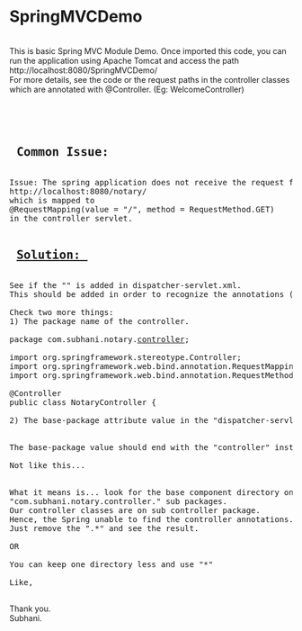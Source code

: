 # SpringMVCDemo

<BR>
This is basic Spring MVC Module Demo. Once imported this code, you can run the application using Apache Tomcat and access the path <br>
http://localhost:8080/SpringMVCDemo/

<br>
For more details, see the code or the request paths in the controller classes which are annotated with @Controller. (Eg: WelcomeController)

<br><br>

<pre>
<h2> Common Issue: </h2>
Issue: The spring application does not receive the request for the default aplication path such as 
http://localhost:8080/notary/ 
which is mapped to 
@RequestMapping(value = "/", method = RequestMethod.GET) 
in the controller servlet.

<h2> <u>Solution: </u> </h2>
See if the "<mvc:annotation:driven/>" is added in dispatcher-servlet.xml. 
This should be added in order to recognize the annotations (Eg: @Controller).

Check two more things:
1) The package name of the controller.

package com.subhani.notary.<u>controller</u>;

import org.springframework.stereotype.Controller;
import org.springframework.web.bind.annotation.RequestMapping;
import org.springframework.web.bind.annotation.RequestMethod;

@Controller
public class NotaryController {

2) The base-package attribute value in the "dispatcher-servlet.xml"
<context:component-scan base-package="com.subhani.notary.<u>controller</u>"></context:component-scan>
				
The base-package value should end with the "controller" instead of "com.subhani.notary.controller.*"

Not like this...
<context:component-scan base-package="com.subhani.notary.controller.*"></context:component-scan>

What it means is... look for the base component directory only in the subdirectories of
"com.subhani.notary.controller." sub packages.
Our controller classes are on sub controller package. 
Hence, the Spring unable to find the controller annotations.
Just remove the ".*" and see the result. 

OR 

You can keep one directory less and use "*"

Like, <context:component-scan base-package="com.subhani.notary.*"></context:component-scan>

</pre>

Thank you. <br>
Subhani.
